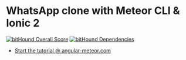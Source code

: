 # WhatsApp clone with Meteor CLI & Ionic 2 

[![bitHound Overall Score](https://www.bithound.io/github/Urigo/Ionic2-MeteorCLI-WhatsApp/badges/score.svg)](https://www.bithound.io/github/Urigo/Ionic2-MeteorCLI-WhatsApp) [![bitHound Dependencies](https://www.bithound.io/github/Urigo/Ionic2-MeteorCLI-WhatsApp/badges/dependencies.svg)](https://www.bithound.io/github/Urigo/Ionic2-MeteorCLI-WhatsApp/master/dependencies/npm)

- [Start the tutorial @ angular-meteor.com](https://www.angular-meteor.com/tutorials/whatsapp2/meteor/setup)


